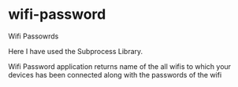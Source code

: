 # wifi-password
Wifi Passowrds

Here I have used the Subprocess Library.

Wifi Password application returns name of the all wifis to which your devices has been connected  along with the passwords of the wifi

